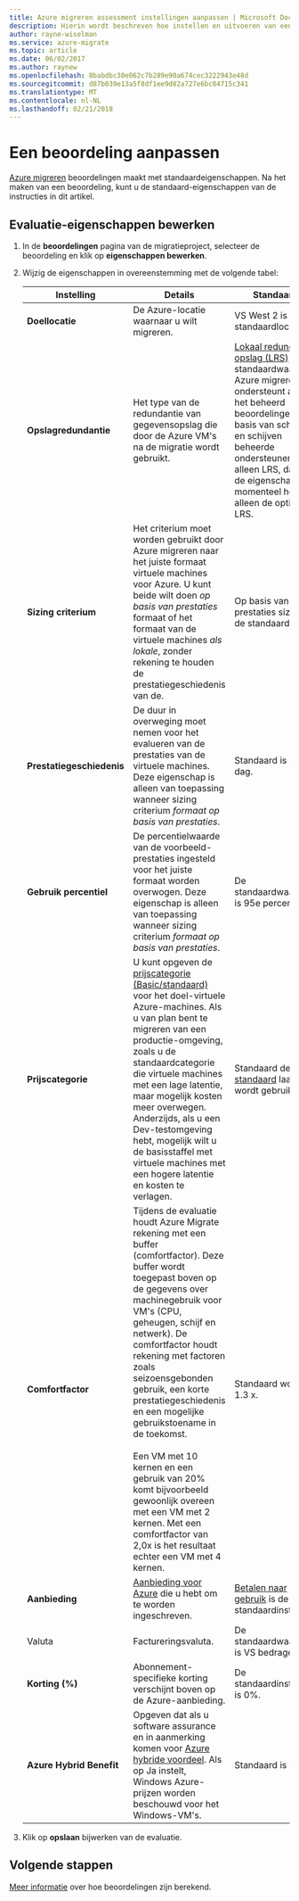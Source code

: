 ```yaml
---
title: Azure migreren assessment instellingen aanpassen | Microsoft Docs
description: Hierin wordt beschreven hoe instellen en uitvoeren van een beoordeling voor VMware-machines migreren naar Azure met de Azure-migratie-Planner
author: rayne-wiselman
ms.service: azure-migrate
ms.topic: article
ms.date: 06/02/2017
ms.author: raynew
ms.openlocfilehash: 8babdbc30e062c7b289e90a674cec3222943e48d
ms.sourcegitcommit: d87b039e13a5f8df1ee9d82a727e6bc04715c341
ms.translationtype: MT
ms.contentlocale: nl-NL
ms.lasthandoff: 02/21/2018
---
```

# <a name="customize-an-assessment"></a>Een beoordeling aanpassen

[Azure migreren](migrate-overview.md) beoordelingen maakt met standaardeigenschappen. Na het maken van een beoordeling, kunt u de standaard-eigenschappen van de instructies in dit artikel.


## <a name="edit-assessment-properties"></a>Evaluatie-eigenschappen bewerken

1. In de **beoordelingen** pagina van de migratieproject, selecteer de beoordeling en klik op **eigenschappen bewerken**.
2. Wijzig de eigenschappen in overeenstemming met de volgende tabel:

    **Instelling** | **Details** | **Standaard**
    --- | --- | ---
    **Doellocatie** | De Azure-locatie waarnaar u wilt migreren. |  VS West 2 is de standaardlocatie.
    **Opslagredundantie** | Het type van de redundantie van gegevensopslag die door de Azure VM's na de migratie wordt gebruikt. | [Lokaal redundante opslag (LRS)](../storage/common/storage-redundancy.md#locally-redundant-storage) is de standaardwaarde. Azure migreren ondersteunt alleen het beheerd beoordelingen op basis van schijven en schijven beheerde ondersteunen alleen LRS, daarom de eigenschap momenteel heeft alleen de optie LRS. 
    **Sizing criterium** | Het criterium moet worden gebruikt door Azure migreren naar het juiste formaat virtuele machines voor Azure. U kunt beide wilt doen *op basis van prestaties* formaat of het formaat van de virtuele machines *als lokale*, zonder rekening te houden de prestatiegeschiedenis van de. | Op basis van prestaties sizing is de standaardoptie.
    **Prestatiegeschiedenis** | De duur in overweging moet nemen voor het evalueren van de prestaties van de virtuele machines. Deze eigenschap is alleen van toepassing wanneer sizing criterium *formaat op basis van prestaties*. | Standaard is één dag.
    **Gebruik percentiel** | De percentielwaarde van de voorbeeld-prestaties ingesteld voor het juiste formaat worden overwogen. Deze eigenschap is alleen van toepassing wanneer sizing criterium *formaat op basis van prestaties*.  | De standaardwaarde is 95e percentiel.
    **Prijscategorie** | U kunt opgeven de [prijscategorie (Basic/standaard)](../virtual-machines/windows/sizes-general.md) voor het doel-virtuele Azure-machines. Als u van plan bent te migreren van een productie-omgeving, zoals u de standaardcategorie die virtuele machines met een lage latentie, maar mogelijk kosten meer overwegen. Anderzijds, als u een Dev-testomgeving hebt, mogelijk wilt u de basisstaffel met virtuele machines met een hogere latentie en kosten te verlagen. | Standaard de [standaard](../virtual-machines/windows/sizes-general.md) laag wordt gebruikt.
    **Comfortfactor** | Tijdens de evaluatie houdt Azure Migrate rekening met een buffer (comfortfactor). Deze buffer wordt toegepast boven op de gegevens over machinegebruik voor VM's (CPU, geheugen, schijf en netwerk). De comfortfactor houdt rekening met factoren zoals seizoensgebonden gebruik, een korte prestatiegeschiedenis en een mogelijke gebruikstoename in de toekomst.<br/><br/> Een VM met 10 kernen en een gebruik van 20% komt bijvoorbeeld gewoonlijk overeen met een VM met 2 kernen. Met een comfortfactor van 2,0x is het resultaat echter een VM met 4 kernen. | Standaard wordt 1.3 x.
    **Aanbieding** | [Aanbieding voor Azure](https://azure.microsoft.com/support/legal/offer-details/) die u hebt om te worden ingeschreven. | [Betalen naar gebruik](https://azure.microsoft.com/offers/ms-azr-0003p/) is de standaardinstelling.
    Valuta | Factureringsvaluta. | De standaardwaarde is VS bedragen.
    **Korting (%)** | Abonnement-specifieke korting verschijnt boven op de Azure-aanbieding. | De standaardinstelling is 0%.
    **Azure Hybrid Benefit** | Opgeven dat als u software assurance en in aanmerking komen voor [Azure hybride voordeel](https://azure.microsoft.com/pricing/hybrid-use-benefit/). Als op Ja instelt, Windows Azure-prijzen worden beschouwd voor het Windows-VM's. | Standaard is Ja.

3. Klik op **opslaan** bijwerken van de evaluatie.


## <a name="next-steps"></a>Volgende stappen

[Meer informatie](concepts-assessment-calculation.md) over hoe beoordelingen zijn berekend.
